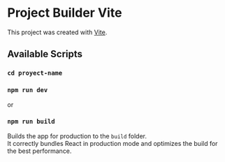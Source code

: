 # Project Builder Vite 

This project was created with [Vite](https://vitejs.dev).

## Available Scripts

### `cd proyect-name`

### `npm run dev`

or

### `npm run build`

Builds the app for production to the `build` folder.\
It correctly bundles React in production mode and optimizes the build for the best performance.